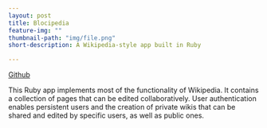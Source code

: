 ```yaml
---
layout: post
title: Blocipedia
feature-img: ""
thumbnail-path: "img/file.png"
short-description: A Wikipedia-style app built in Ruby

---
```

<a href="https://github.com/bumgardnera07/blocipedia">Github</a>

This Ruby app implements most of the functionality of Wikipedia. It contains a collection of pages that can be edited collaboratively. User authentication enables persistent users and the creation of private wikis that can be shared and edited by specific users, as well as public ones.
